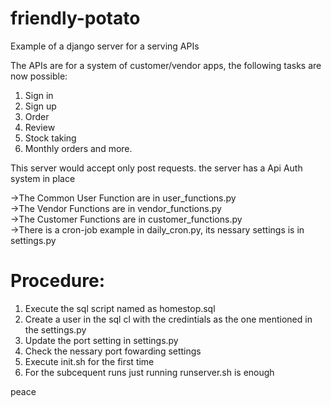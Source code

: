 # friendly-potato
Example of a django server for a serving APIs 

The APIs are for a system of customer/vendor apps, the following tasks are now possible:
1. Sign in
2. Sign up
3. Order
4. Review
5. Stock taking
6. Monthly orders
and more.

This server would accept only post requests.
the server has a Api Auth system in place 

->The Common User Function are in user_functions.py<br/>
->The Vendor Functions are in vendor_functions.py<br/>
->The Customer Functions are in customer_functions.py<br/>
->There is a cron-job example in daily_cron.py, its nessary settings is in settings.py<br/>


# Procedure:
1. Execute the sql script named as homestop.sql
2. Create a user in the sql cl with the credintials as the one mentioned in the settings.py 
3. Update the port setting in settings.py
4. Check the nessary port fowarding settings
2. Execute init.sh for the first time
3. For the subcequent runs just running runserver.sh is enough

peace
